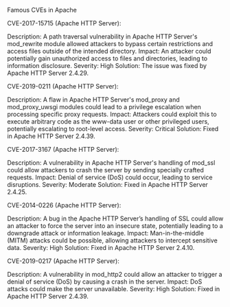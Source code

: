 Famous CVEs in Apache


CVE-2017-15715 (Apache HTTP Server):

Description: A path traversal vulnerability in Apache HTTP Server's mod_rewrite module allowed attackers to bypass certain restrictions and access files outside of the intended directory.
Impact: An attacker could potentially gain unauthorized access to files and directories, leading to information disclosure.
Severity: High
Solution: The issue was fixed by Apache HTTP Server 2.4.29.


CVE-2019-0211 (Apache HTTP Server):

Description: A flaw in Apache HTTP Server's mod_proxy and mod_proxy_uwsgi modules could lead to a privilege escalation when processing specific proxy requests.
Impact: Attackers could exploit this to execute arbitrary code as the www-data user or other privileged users, potentially escalating to root-level access.
Severity: Critical
Solution: Fixed in Apache HTTP Server 2.4.39.


CVE-2017-3167 (Apache HTTP Server):

Description: A vulnerability in Apache HTTP Server's handling of mod_ssl could allow attackers to crash the server by sending specially crafted requests.
Impact: Denial of service (DoS) could occur, leading to service disruptions.
Severity: Moderate
Solution: Fixed in Apache HTTP Server 2.4.25.


CVE-2014-0226 (Apache HTTP Server):

Description: A bug in the Apache HTTP Server’s handling of SSL could allow an attacker to force the server into an insecure state, potentially leading to a downgrade attack or information leakage.
Impact: Man-in-the-middle (MITM) attacks could be possible, allowing attackers to intercept sensitive data.
Severity: High
Solution: Fixed in Apache HTTP Server 2.4.10.


CVE-2019-0217 (Apache HTTP Server):

Description: A vulnerability in mod_http2 could allow an attacker to trigger a denial of service (DoS) by causing a crash in the server.
Impact: DoS attacks could make the server unavailable.
Severity: High
Solution: Fixed in Apache HTTP Server 2.4.39.